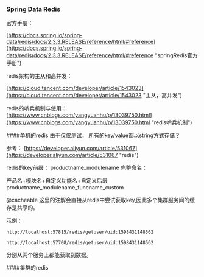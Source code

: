 ###	Spring Data Redis

官方手册：

[https://docs.spring.io/spring-data/redis/docs/2.3.3.RELEASE/reference/html/#reference](https://docs.spring.io/spring-data/redis/docs/2.3.3.RELEASE/reference/html/#reference "springRedis官方手册")

redis架构的主从和高并发：

[https://cloud.tencent.com/developer/article/1543023](https://cloud.tencent.com/developer/article/1543023 "主从，高并发")

redis的哨兵机制与使用：
[https://www.cnblogs.com/yangyuanhu/p/13039750.html](https://www.cnblogs.com/yangyuanhu/p/13039750.html "redis哨兵机制")

####单机的redis
由于仅仅测试，
所有的key/value都以string方式存储？


参考：
[https://developer.aliyun.com/article/531067](https://developer.aliyun.com/article/531067 "redis")

redis的key前缀：
productname_modulename
完整命名：

产品名+模块名+自定义功能名+自定义后缀
productname_modulename_funcname_custom

@cacheable 
这里的注解会直接从redis中尝试获取key,因此多个集群服务间的缓存是共享的。

示例：

	http://localhost:57815/redis/getuser/uid:1598431148562

	http://localhost:57708/redis/getuser/uid:1598431148562

分别从两个服务上都能获取到数据。

####集群的redis